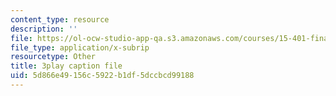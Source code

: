 ```yaml
---
content_type: resource
description: ''
file: https://ol-ocw-studio-app-qa.s3.amazonaws.com/courses/15-401-finance-theory-i-fall-2008/5d866e49156c5922b1df5dccbcd99188_P03PfYgNjmw.vtt
file_type: application/x-subrip
resourcetype: Other
title: 3play caption file
uid: 5d866e49-156c-5922-b1df-5dccbcd99188
---
```

